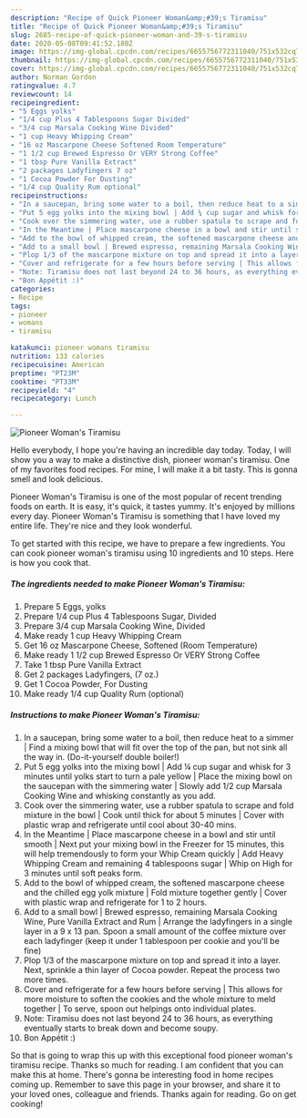 ```yaml
---
description: "Recipe of Quick Pioneer Woman&amp;#39;s Tiramisu"
title: "Recipe of Quick Pioneer Woman&amp;#39;s Tiramisu"
slug: 2685-recipe-of-quick-pioneer-woman-and-39-s-tiramisu
date: 2020-05-08T09:41:52.180Z
image: https://img-global.cpcdn.com/recipes/6655756772311040/751x532cq70/pioneer-womans-tiramisu-recipe-main-photo.jpg
thumbnail: https://img-global.cpcdn.com/recipes/6655756772311040/751x532cq70/pioneer-womans-tiramisu-recipe-main-photo.jpg
cover: https://img-global.cpcdn.com/recipes/6655756772311040/751x532cq70/pioneer-womans-tiramisu-recipe-main-photo.jpg
author: Norman Gordon
ratingvalue: 4.7
reviewcount: 14
recipeingredient:
- "5 Eggs yolks"
- "1/4 cup Plus 4 Tablespoons Sugar Divided"
- "3/4 cup Marsala Cooking Wine Divided"
- "1 cup Heavy Whipping Cream"
- "16 oz Mascarpone Cheese Softened Room Temperature"
- "1 1/2 cup Brewed Espresso Or VERY Strong Coffee"
- "1 tbsp Pure Vanilla Extract"
- "2 packages Ladyfingers 7 oz"
- "1 Cocoa Powder For Dusting"
- "1/4 cup Quality Rum optional"
recipeinstructions:
- "In a saucepan, bring some water to a boil, then reduce heat to a simmer | Find a mixing bowl that will fit over the top of the pan, but not sink all the way in. (Do-it-yourself double boiler!)"
- "Put 5 egg yolks into the mixing bowl | Add ¼ cup sugar and whisk for 3 minutes until yolks start to turn a pale yellow | Place the mixing bowl on the saucepan with the simmering water | Slowly add 1/2 cup Marsala Cooking Wine and whisking constantly as you add."
- "Cook over the simmering water, use a rubber spatula to scrape and fold mixture in the bowl | Cook until thick for about 5 minutes | Cover with plastic wrap and refrigerate until cool about 30-40 mins."
- "In the Meantime | Place mascarpone cheese in a bowl and stir until smooth | Next put your mixing bowl in the Freezer for 15 minutes, this will help tremendously to form your Whip Cream quickly | Add Heavy Whipping Cream and remaining 4 tablespoons sugar | Whip on High for 3 minutes until soft peaks form."
- "Add to the bowl of whipped cream, the softened mascarpone cheese and the chilled egg yolk mixture | Fold mixture together gently | Cover with plastic wrap and refrigerate for 1 to 2 hours."
- "Add to a small bowl | Brewed espresso, remaining Marsala Cooking Wine, Pure Vanilla Extract and Rum | Arrange the ladyfingers in a single layer in a 9 x 13 pan. Spoon a small amount of the coffee mixture over each ladyfinger (keep it under 1 tablespoon per cookie and you&#39;ll be fine)"
- "Plop 1/3 of the mascarpone mixture on top and spread it into a layer. Next, sprinkle a thin layer of Cocoa powder. Repeat the process two more times."
- "Cover and refrigerate for a few hours before serving | This allows for more moisture to soften the cookies and the whole mixture to meld together | To serve, spoon out helpings onto individual plates."
- "Note: Tiramisu does not last beyond 24 to 36 hours, as everything eventually starts to break down and become soupy."
- "Bon Appétit :)"
categories:
- Recipe
tags:
- pioneer
- womans
- tiramisu

katakunci: pioneer womans tiramisu 
nutrition: 133 calories
recipecuisine: American
preptime: "PT23M"
cooktime: "PT33M"
recipeyield: "4"
recipecategory: Lunch

---
```



![Pioneer Woman&#39;s Tiramisu](https://img-global.cpcdn.com/recipes/6655756772311040/751x532cq70/pioneer-womans-tiramisu-recipe-main-photo.jpg)

Hello everybody, I hope you're having an incredible day today. Today, I will show you a way to make a distinctive dish, pioneer woman&#39;s tiramisu. One of my favorites food recipes. For mine, I will make it a bit tasty. This is gonna smell and look delicious.

Pioneer Woman&#39;s Tiramisu is one of the most popular of recent trending foods on earth. It is easy, it's quick, it tastes yummy. It's enjoyed by millions every day. Pioneer Woman&#39;s Tiramisu is something that I have loved my entire life. They're nice and they look wonderful.




To get started with this recipe, we have to prepare a few ingredients. You can cook pioneer woman&#39;s tiramisu using 10 ingredients and 10 steps. Here is how you cook that.

<!--inarticleads1-->

##### The ingredients needed to make Pioneer Woman&#39;s Tiramisu:

1. Prepare 5 Eggs, yolks
1. Prepare 1/4 cup Plus 4 Tablespoons Sugar, Divided
1. Prepare 3/4 cup Marsala Cooking Wine, Divided
1. Make ready 1 cup Heavy Whipping Cream
1. Get 16 oz Mascarpone Cheese, Softened (Room Temperature)
1. Make ready 1 1/2 cup Brewed Espresso Or VERY Strong Coffee
1. Take 1 tbsp Pure Vanilla Extract
1. Get 2 packages Ladyfingers, (7 oz.)
1. Get 1 Cocoa Powder, For Dusting
1. Make ready 1/4 cup Quality Rum (optional)




<!--inarticleads2-->

##### Instructions to make Pioneer Woman&#39;s Tiramisu:

1. In a saucepan, bring some water to a boil, then reduce heat to a simmer | Find a mixing bowl that will fit over the top of the pan, but not sink all the way in. (Do-it-yourself double boiler!)
1. Put 5 egg yolks into the mixing bowl | Add ¼ cup sugar and whisk for 3 minutes until yolks start to turn a pale yellow | Place the mixing bowl on the saucepan with the simmering water | Slowly add 1/2 cup Marsala Cooking Wine and whisking constantly as you add.
1. Cook over the simmering water, use a rubber spatula to scrape and fold mixture in the bowl | Cook until thick for about 5 minutes | Cover with plastic wrap and refrigerate until cool about 30-40 mins.
1. In the Meantime | Place mascarpone cheese in a bowl and stir until smooth | Next put your mixing bowl in the Freezer for 15 minutes, this will help tremendously to form your Whip Cream quickly | Add Heavy Whipping Cream and remaining 4 tablespoons sugar | Whip on High for 3 minutes until soft peaks form.
1. Add to the bowl of whipped cream, the softened mascarpone cheese and the chilled egg yolk mixture | Fold mixture together gently | Cover with plastic wrap and refrigerate for 1 to 2 hours.
1. Add to a small bowl | Brewed espresso, remaining Marsala Cooking Wine, Pure Vanilla Extract and Rum | Arrange the ladyfingers in a single layer in a 9 x 13 pan. Spoon a small amount of the coffee mixture over each ladyfinger (keep it under 1 tablespoon per cookie and you&#39;ll be fine)
1. Plop 1/3 of the mascarpone mixture on top and spread it into a layer. Next, sprinkle a thin layer of Cocoa powder. Repeat the process two more times.
1. Cover and refrigerate for a few hours before serving | This allows for more moisture to soften the cookies and the whole mixture to meld together | To serve, spoon out helpings onto individual plates.
1. Note: Tiramisu does not last beyond 24 to 36 hours, as everything eventually starts to break down and become soupy.
1. Bon Appétit :)




So that is going to wrap this up with this exceptional food pioneer woman&#39;s tiramisu recipe. Thanks so much for reading. I am confident that you can make this at home. There's gonna be interesting food in home recipes coming up. Remember to save this page in your browser, and share it to your loved ones, colleague and friends. Thanks again for reading. Go on get cooking!
